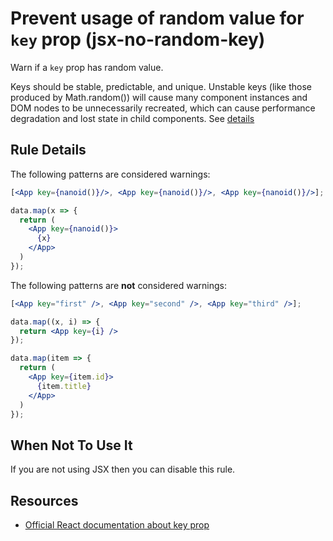 # Prevent usage of random value for `key` prop (jsx-no-random-key)

Warn if a `key` prop has random value.

Keys should be stable, predictable, and unique. Unstable keys (like those produced by Math.random()) will cause many component instances and DOM nodes to be unnecessarily recreated, which can cause performance degradation and lost state in child components. See [details](https://reactjs.org/docs/reconciliation.html#tradeoffs)

## Rule Details

The following patterns are considered warnings:

```jsx
[<App key={nanoid()}/>, <App key={nanoid()}/>, <App key={nanoid()}/>];

data.map(x => { 
  return (
    <App key={nanoid()}>
      {x}
    </App>
  )
});
```

The following patterns are **not** considered warnings:

```jsx
[<App key="first" />, <App key="second" />, <App key="third" />];

data.map((x, i) => { 
  return <App key={i} /> 
});

data.map(item => { 
  return (
    <App key={item.id}>
      {item.title}
    </App>
  )
});
```

## When Not To Use It

If you are not using JSX then you can disable this rule.

## Resources
- [Official React documentation about key prop](https://reactjs.org/docs/lists-and-keys.html#keys)
